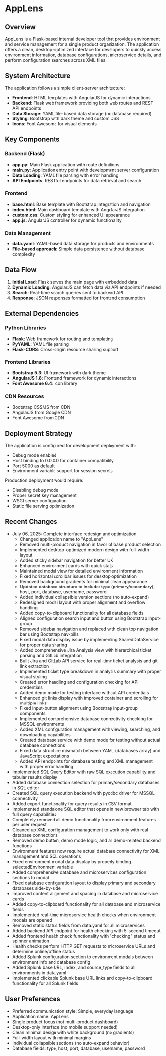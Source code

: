 # AppLens

## Overview

AppLens is a Flask-based internal developer tool that provides environment and service management for a single product organization. The application offers a clean, desktop-optimized interface for developers to quickly access environment information, database configurations, microservice details, and perform configuration searches across XML files.

## System Architecture

The application follows a simple client-server architecture:

- **Frontend**: HTML templates with AngularJS for dynamic interactions
- **Backend**: Flask web framework providing both web routes and REST API endpoints
- **Data Storage**: YAML file-based data storage (no database required)
- **Styling**: Bootstrap with dark theme and custom CSS
- **Icons**: Font Awesome for visual elements

## Key Components

### Backend (Flask)
- **app.py**: Main Flask application with route definitions
- **main.py**: Application entry point with development server configuration
- **Data Loading**: YAML file parsing with error handling
- **API Endpoints**: RESTful endpoints for data retrieval and search

### Frontend
- **base.html**: Base template with Bootstrap integration and navigation
- **index.html**: Main dashboard template with AngularJS integration
- **custom.css**: Custom styling for enhanced UI appearance
- **app.js**: AngularJS controller for dynamic functionality

### Data Management
- **data.yaml**: YAML-based data storage for products and environments
- **File-based approach**: Simple data persistence without database complexity

## Data Flow

1. **Initial Load**: Flask serves the main page with embedded data
2. **Dynamic Loading**: AngularJS can fetch data via API endpoints if needed
3. **Search**: Real-time search queries sent to backend API
4. **Response**: JSON responses formatted for frontend consumption

## External Dependencies

### Python Libraries
- **Flask**: Web framework for routing and templating
- **PyYAML**: YAML file parsing
- **Flask-CORS**: Cross-origin resource sharing support

### Frontend Libraries
- **Bootstrap 5.3**: UI framework with dark theme
- **AngularJS 1.8**: Frontend framework for dynamic interactions
- **Font Awesome 6.4**: Icon library

### CDN Resources
- Bootstrap CSS/JS from CDN
- AngularJS from Google CDN
- Font Awesome from CDN

## Deployment Strategy

The application is configured for development deployment with:
- Debug mode enabled
- Host binding to 0.0.0.0 for container compatibility
- Port 5000 as default
- Environment variable support for session secrets

Production deployment would require:
- Disabling debug mode
- Proper secret key management
- WSGI server configuration
- Static file serving optimization

## Recent Changes

- July 06, 2025: Complete interface redesign and optimization
  - Changed application name to "AppLens"
  - Removed multi-product navigation in favor of base product selection
  - Implemented desktop-optimized modern design with full-width layout
  - Added sticky sidebar navigation for better UX
  - Enhanced environment cards with quick stats
  - Maintained modal view for detailed environment information
  - Fixed horizontal scrollbar issues for desktop optimization
  - Removed background gradients for minimal clean appearance
  - Updated database structure to include: type (primary/secondary), host, port, database, username, password
  - Added individual collapsible version sections (no auto-expand)
  - Redesigned modal layout with proper alignment and overflow handling
  - Added copy-to-clipboard functionality for all database fields
  - Aligned configuration search input and button using Bootstrap input-group
  - Removed sidebar navigation and replaced with clean top navigation bar using Bootstrap nav-pills
  - Fixed modal data display issue by implementing SharedDataService for proper data sharing
  - Added comprehensive Jira Analysis view with hierarchical ticket parsing and GitLab integration
  - Built Jira and GitLab API service for real-time ticket analysis and git link extraction
  - Implemented ticket type breakdown in analysis summary with proper visual styling
  - Created error handling and configuration checking for API credentials
  - Added demo mode for testing interface without API credentials
  - Enhanced git links display with improved container and scrolling for multiple links
  - Fixed input-button alignment using Bootstrap input-group components
  - Implemented comprehensive database connectivity checking for MSSQL environments
  - Added XML configuration management with viewing, searching, and downloading capabilities
  - Created database service with demo mode for testing without actual database connections
  - Fixed data structure mismatch between YAML (databases array) and JavaScript expectations
  - Added API endpoints for database testing and XML management with proper error handling
- Implemented SQL Query Editor with raw SQL execution capability and tabular results display
- Added database connection selection for primary/secondary databases in SQL editor
- Created SQL query execution backend with pyodbc driver for MSSQL connectivity
- Added export functionality for query results in CSV format
- Implemented standalone SQL editor that opens in new browser tab with full query capabilities
- Completely removed all demo functionality from environment features per user request
- Cleaned up XML configuration management to work only with real database connections
- Removed demo button, demo mode logic, and all demo-related backend functions
- Environment features now require actual database connectivity for XML management and SQL operations
- Fixed environment modal data display by properly binding selectedEnvironment variable
- Added comprehensive database and microservices configuration sections to modal
- Fixed database configuration layout to display primary and secondary databases side-by-side
- Improved content alignment and spacing in database and microservice cards
- Added copy-to-clipboard functionality for all database and microservice fields
- Implemented real-time microservice health checks when environment modals are opened
- Removed static status fields from data.yaml for all microservices
- Added backend API endpoint for health checking with 5-second timeout
- Added frontend health check functionality with "checking" status and spinner animation
- Health checks perform HTTP GET requests to microservice URLs and determine online/offline status
- Added Splunk configuration section to environment modals between environment info and database config
- Added Splunk base URL, index, and source_type fields to all environments in data.yaml
- Implemented clickable Splunk base URL links and copy-to-clipboard functionality for all Splunk fields

## User Preferences

- Preferred communication style: Simple, everyday language
- Application name: AppLens
- Single product focus (not multi-product dashboard)
- Desktop-only interface (no mobile support needed)
- Clean minimal design with white background (no gradients)
- Full-width layout with minimal margins
- Individual collapsible sections (no auto-expand behavior)
- Database fields: type, host, port, database, username, password